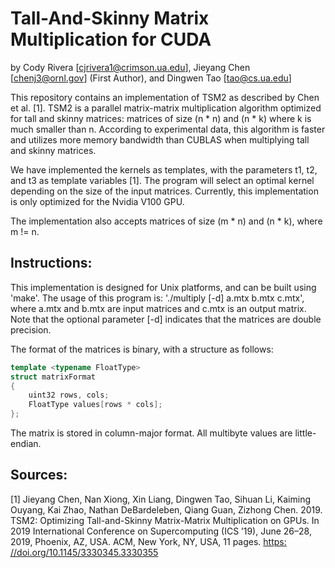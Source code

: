 
Tall-And-Skinny Matrix Multiplication for CUDA
==============================================

by
Cody Rivera [cjrivera1@crimson.ua.edu],
Jieyang Chen [chenj3@ornl.gov] (First Author), and
Dingwen Tao [tao@cs.ua.edu]

This repository contains an implementation of TSM2 as described by
Chen et al. [1]. TSM2 is a parallel matrix-matrix multiplication algorithm 
optimized for tall and skinny matrices: matrices of size (n * n) and (n * k)
where k is much smaller than n. According to experimental data, this algorithm
is faster and utilizes more memory bandwidth than CUBLAS when multiplying tall
and skinny matrices.

We have implemented the kernels as templates, with the parameters t1, t2, and t3 as
template variables [1]. The program will select an optimal kernel depending on the 
size of the input matrices. Currently, this implementation is only optimized
for the Nvidia V100 GPU.

The implementation also accepts matrices of size (m * n) and (n * k), where m != n.

Instructions:
-------------

This implementation is designed for Unix platforms, and can be built using
'make'. The usage of this program is: 
'./multiply [-d] a.mtx b.mtx c.mtx',
where a.mtx and b.mtx are input matrices and c.mtx is an output matrix.
Note that the optional parameter [-d] indicates that the matrices are 
double precision.

The format of the matrices is binary, with a structure as follows:

```C++
template <typename FloatType>
struct matrixFormat
{
    uint32 rows, cols;
    FloatType values[rows * cols];
};
```

The matrix is stored in column-major format.
All multibyte values are little-endian.



Sources:
--------

[1] Jieyang Chen, Nan Xiong, Xin Liang, Dingwen Tao, Sihuan Li, Kaiming
Ouyang, Kai Zhao, Nathan DeBardeleben, Qiang Guan, Zizhong Chen.
2019. TSM2: Optimizing Tall-and-Skinny Matrix-Matrix Multiplication on
GPUs. In 2019 International Conference on Supercomputing (ICS ’19), June
26–28, 2019, Phoenix, AZ, USA. ACM, New York, NY, USA, 11 pages. [https:
//doi.org/10.1145/3330345.3330355](https://doi.org/10.1145/3330345.3330355)



